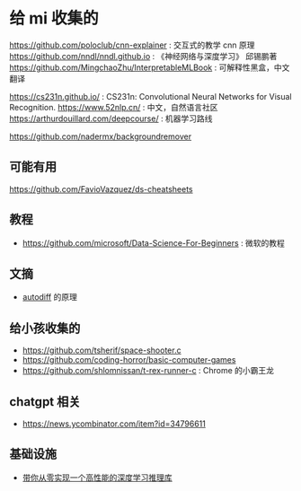# 给 mi 收集的

https://github.com/poloclub/cnn-explainer : 交互式的教学 cnn 原理
https://github.com/nndl/nndl.github.io  : 《神经网络与深度学习》 邱锡鹏著
https://github.com/MingchaoZhu/InterpretableMLBook : 可解释性黑盒，中文翻译

https://cs231n.github.io/ : CS231n: Convolutional Neural Networks for Visual Recognition.
https://www.52nlp.cn/ : 中文，自然语言社区
https://arthurdouillard.com/deepcourse/ : 机器学习路线

https://github.com/nadermx/backgroundremover

## 可能有用
https://github.com/FavioVazquez/ds-cheatsheets

## 教程
- https://github.com/microsoft/Data-Science-For-Beginners : 微软的教程

## 文摘
- [autodiff](https://douglasorr.github.io/2021-11-autodiff/article.html) 的原理

## 给小孩收集的
- https://github.com/tsherif/space-shooter.c
- https://github.com/coding-horror/basic-computer-games
- https://github.com/shlomnissan/t-rex-runner-c : Chrome 的小霸王龙

## chatgpt 相关
- https://news.ycombinator.com/item?id=34796611

## 基础设施
- [带你从零实现一个高性能的深度学习推理库](https://github.com/zjhellofss/KuiperInfer)
